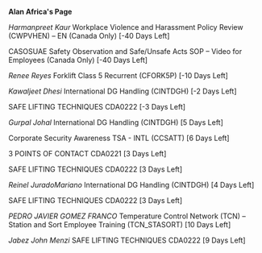 **Alan Africa's Page**


*Harmanpreet Kaur*
Workplace Violence and Harassment Policy Review (CWPVHEN) – EN (Canada Only) [-40 Days Left]


CASOSUAE Safety Observation and Safe/Unsafe Acts SOP – Video for Employees (Canada Only) [-40 Days Left]


*Renee Reyes*
Forklift Class 5 Recurrent (CFORK5P) [-10 Days Left]


*Kawaljeet Dhesi*
International DG Handling (CINTDGH) [-2 Days Left]


SAFE LIFTING TECHNIQUES CDA0222 [-3 Days Left]


*Gurpal Johal*
International DG Handling (CINTDGH) [5 Days Left]


Corporate Security Awareness TSA - INTL (CCSATT) [6 Days Left]


3 POINTS OF CONTACT CDA0221 [3 Days Left]


SAFE LIFTING TECHNIQUES CDA0222 [3 Days Left]


*Reinel JuradoMariano*
International DG Handling (CINTDGH) [4 Days Left]


SAFE LIFTING TECHNIQUES CDA0222 [3 Days Left]


*PEDRO JAVIER GOMEZ FRANCO*
Temperature Control Network (TCN) – Station and Sort Employee Training (TCN_STASORT) [10 Days Left]


*Jabez John Menzi*
SAFE LIFTING TECHNIQUES CDA0222 [9 Days Left]


